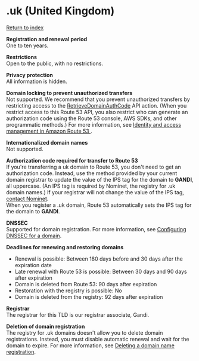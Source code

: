 # \.uk \(United Kingdom\)<a name="uk"></a>

[Return to index](registrar-tld-list.md#index)

**Registration and renewal period**  
One to ten years\.

**Restrictions**  
Open to the public, with no restrictions\. 

**Privacy protection**  
All information is hidden\.

**Domain locking to prevent unauthorized transfers**  
Not supported\. We recommend that you prevent unauthorized transfers by restricting access to the [RetrieveDomainAuthCode](https://docs.aws.amazon.com/Route53/latest/APIReference/API_domains_RetrieveDomainAuthCode.html) API action\. \(When you restrict access to this Route 53 API, you also restrict who can generate an authorization code using the Route 53 console, AWS SDKs, and other programmatic methods\.\) For more information, see [Identity and access management in Amazon Route 53 ](auth-and-access-control.md)\.

**Internationalized domain names**  
Not supported\.

**Authorization code required for transfer to Route 53**  
If you're transferring a uk domain to Route 53, you don't need to get an authorization code\. Instead, use the method provided by your current domain registrar to update the value of the IPS tag for the domain to **GANDI**, all uppercase\. \(An IPS tag is required by Nominet, the registry for \.uk domain names\.\) If your registrar will not change the value of the IPS tag, [contact Nominet](http://www.nominet.org.uk/uk-domain-names/manage-your-domain/change-registrar)\.  
When you register a \.uk domain, Route 53 automatically sets the IPS tag for the domain to **GANDI**\.

**DNSSEC**  
Supported for domain registration\. For more information, see [Configuring DNSSEC for a domain](domain-configure-dnssec.md)\.

**Deadlines for renewing and restoring domains**  
+ Renewal is possible: Between 180 days before and 30 days after the expiration date
+ Late renewal with Route 53 is possible: Between 30 days and 90 days after expiration
+ Domain is deleted from Route 53: 90 days after expiration
+ Restoration with the registry is possible: No
+ Domain is deleted from the registry: 92 days after expiration

**Registrar**  
The registrar for this TLD is our registrar associate, Gandi\.

**Deletion of domain registration**  
The registry for \.uk domains doesn't allow you to delete domain registrations\. Instead, you must disable automatic renewal and wait for the domain to expire\. For more information, see [Deleting a domain name registration](domain-delete.md)\.